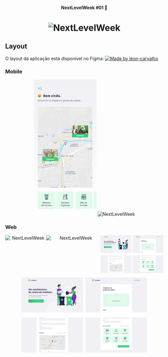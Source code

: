 <h4 align="center"> 
	NextLevelWeek #01 🚀
</h4>

<h1 align="center">
    <img alt="NextLevelWeek" title="#NextLevelWeek" src="./github-assets/banner.png" />
</h1>


## Layout
O layout da aplicação está disponível no Figma:
<a href="https://www.figma.com/file/1SxgOMojOB2zYT0Mdk28lB/Ecoleta?node-id=136%3A546">
  <img alt="Made by leon-carvalho" src="https://img.shields.io/badge/Acessar%20Layout%20-Figma-%2304D361">
</a>
### Mobile
<p align="center">
  <img alt="NextLevelWeek" title="#NextLevelWeek" src="./github/mobile.png" width="200px">
  <img alt="NextLevelWeek" title="#NextLevelWeek" src="./github/Details-mobile.svg" width="200px">
</p>

<p align="center">

</p>


### Web

<p align="center" style="display: flex; align-items: flex-start; justify-content: center;">
  <img alt="NextLevelWeek" title="#NextLevelWeek" src="./github-assets/home-web.svg" width="300px">
  <img alt="NextLevelWeek" title="#NextLevelWeek" src="./github-assets/web.svg" width="400px">

  <img alt="NextLevelWeek" title="#NextLevelWeek" src="./github/WEB.svg" width="200px">
</p>

<p align="center">

  <img alt="NextLevelWeek" title="#NextLevelWeek" src="./github/WEB.svg" width="400px">
</p>